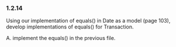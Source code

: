 ### 1.2.14

Using our implementation of equals() in Date as a model (page 103), develop implementations of equals() for Transaction.

A. implement the equals() in the previous file. 
